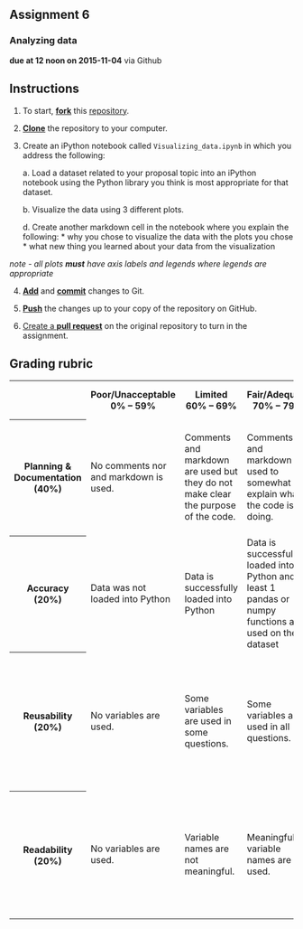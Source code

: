 ## Assignment 6
### Analyzing data
**due at 12 noon on 2015-11-04** via Github

## Instructions

1. To start, [**fork**](https://guides.github.com/activities/forking/) this [repository](https://github.com/PHY3009/assignment_6).

2. [**Clone**](http://gitref.org/creating/#clone) the repository to your computer.

3. Create an iPython notebook called `Visualizing_data.ipynb` in which you address the 
following:
	
	a. Load a dataset related to your proposal topic into an iPython notebook using the 
	Python library you think is most appropriate for that dataset.
	
	b. Visualize the data using 3 different plots.
	
	d. Create another markdown cell in the notebook where you explain the following:
			* why you chose to visualize the data with the plots you chose
			* what new thing you learned about your data from the visualization
	
*note - all plots **must** have axis labels and legends where legends are appropriate*

4. [**Add**](http://gitref.org/basic/#add) and [**commit**](http://gitref.org/basic/#commit) 
changes to Git.

6. [**Push**](http://gitref.org/remotes/#push) the changes up to your copy of the 
repository on GitHub.

7. [Create a **pull request**](https://help.github.com/articles/creating-a-pull-request/) 
on the original repository to turn in the assignment.


## Grading rubric

<table>
  <tr>
    <th></td>
    <th>Poor/Unacceptable 0% – 59%</td> 
    <th>Limited 60% – 69%</td> 
    <th>Fair/Adequate 70% – 79%</td> 
    <th>Good 80% – 89%</td> 
    <th>Exceptional 90% – 100%</td> 
  </tr>
  <tr>
    <th>Planning & Documentation (40%)</td>
    <td>No comments nor and markdown is used.</td> 
    <td>Comments and markdown are used but they do not make clear the purpose of the code.</td> 
    <td>Comments and markdown are used to somewhat explain what the code is doing.</td> 
    <td>Comments and markdown are used well to clearly explain what the code is doing.</td> 
    <td>Comments and markdown are used exceptionally well to clearly explain what code is doing.</td> 
  </tr>
  <tr>
    <th>Accuracy (20%)</td>
    <td>Data was not loaded into Python</td> 
    <td>Data is successfully loaded into Python</td> 
    <td>Data is successfully loaded into Python and at least 1 pandas or numpy functions are used on the dataset</td> 
    <td>Data is successfully loaded into Python and at least 2 pandas or numpy functions are used on the dataset</td> 
    <td>Data is successfully loaded into Python and at least 3 pandas or numpy functions are used on the dataset</td> 
  </tr>
  <tr>
    <th>Reusability (20%)</td>
    <td>No variables are used.</td> 
    <td>Some variables are used in some questions.</td> 
    <td>Some variables are used in all questions.</td> 
    <td>For all questions, all inputs are assigned to variables and variables are used in solving the problems. </td> 
    <td>For all questions, all inputs are assigned to variables, variables are used in solving the problems and outputs are saved to variables.</td> 
  </tr>
  <tr>
    <th>Readability (20%)</td>
    <td>No variables are used.</td> 
    <td>Variable names are not meaningful.</td> 
    <td>Meaningful variable names are used.</td> 
    <td>Meaningful variable names are used. Complicated problems are broken down into multiple steps.</td> 
    <td>Whitespace is well used. Meaningful variable names are used. Complicated problems are broken down into multiple steps.</td> 
  </tr>
</table>
